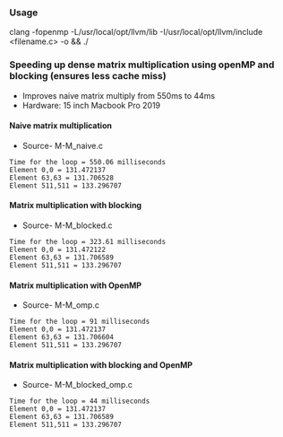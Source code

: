 ### Usage
 clang -fopenmp -L/usr/local/opt/llvm/lib -I/usr/local/opt/llvm/include <filename.c> -o <output> && ./<output>

### Speeding up dense matrix multiplication using openMP and blocking (ensures less cache miss)
* Improves naive matrix multiply from 550ms to 44ms
* Hardware: 15 inch Macbook Pro 2019

#### Naive matrix multiplication
* Source- M-M_naive.c
```
Time for the loop = 550.06 milliseconds
Element 0,0 = 131.472137
Element 63,63 = 131.706528
Element 511,511 = 133.296707
```

#### Matrix multiplication with blocking
* Source- M-M_blocked.c
```
Time for the loop = 323.61 milliseconds
Element 0,0 = 131.472122
Element 63,63 = 131.706589
Element 511,511 = 133.296707
```

#### Matrix multiplication with OpenMP
* Source- M-M_omp.c
```
Time for the loop = 91 milliseconds
Element 0,0 = 131.472137
Element 63,63 = 131.706604
Element 511,511 = 133.296707
```

#### Matrix multiplication with blocking and OpenMP
* Source- M-M_blocked_omp.c
```
Time for the loop = 44 milliseconds
Element 0,0 = 131.472137
Element 63,63 = 131.706589
Element 511,511 = 133.296707
```
